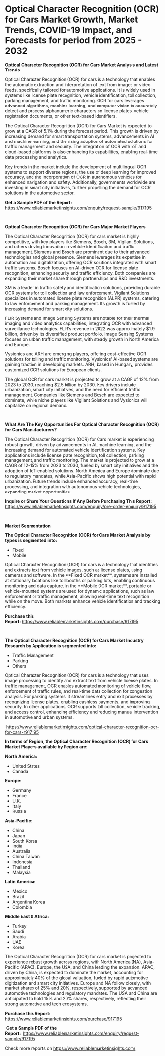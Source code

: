 <p><h1>Optical Character Recognition (OCR) for Cars Market Growth, Market Trends, COVID-19 Impact, and Forecasts for period from 2025 - 2032</h1></p><p><strong>Optical Character Recognition (OCR) for Cars Market Analysis and Latest Trends</strong></p>
<p><p>Optical Character Recognition (OCR) for cars is a technology that enables the automatic extraction and interpretation of text from images or video feeds, specifically tailored for automotive applications. It is widely used in systems like license plate recognition, vehicle identification, toll collection, parking management, and traffic monitoring. OCR for cars leverages advanced algorithms, machine learning, and computer vision to accurately detect and process alphanumeric characters on license plates, vehicle registration documents, or other text-based identifiers.</p><p>The Optical Character Recognition (OCR) for Cars Market is expected to grow at a CAGR of 5.1% during the forecast period. This growth is driven by increasing demand for smart transportation systems, advancements in AI and machine learning, and the rising adoption of automated solutions for traffic management and security. The integration of OCR with IoT and cloud-based platforms is also enhancing its capabilities, enabling real-time data processing and analytics.</p><p>Key trends in the market include the development of multilingual OCR systems to support diverse regions, the use of deep learning for improved accuracy, and the incorporation of OCR in autonomous vehicles for enhanced navigation and safety. Additionally, governments worldwide are investing in smart city initiatives, further propelling the demand for OCR solutions in the automotive sector.</p></p>
<p><strong>Get a Sample PDF of the Report:&nbsp;</strong> <a href="https://www.reliablemarketinsights.com/enquiry/request-sample/917195?utm_campaign=1894&utm_medium=2&utm_source=Github&utm_content=ia&utm_term=23012025&utm_id=optical-character-recognition-ocr-for-cars">https://www.reliablemarketinsights.com/enquiry/request-sample/917195</a></p>
<p>&nbsp;</p>
<p><strong>Optical Character Recognition (OCR) for Cars Major Market Players</strong></p>
<p><p>The Optical Character Recognition (OCR) for cars market is highly competitive, with key players like Siemens, Bosch, 3M, Vigilant Solutions, and others driving innovation in vehicle identification and traffic management. Siemens and Bosch are prominent due to their advanced technologies and global presence. Siemens leverages its expertise in automation and digitalization, offering OCR solutions integrated with smart traffic systems. Bosch focuses on AI-driven OCR for license plate recognition, enhancing security and traffic efficiency. Both companies are expanding their market share through partnerships and R&D investments.</p><p>3M is a leader in traffic safety and identification solutions, providing durable OCR systems for toll collection and law enforcement. Vigilant Solutions specializes in automated license plate recognition (ALPR) systems, catering to law enforcement and parking management. Its growth is fueled by increasing demand for smart city solutions.</p><p>FLIR Systems and Image Sensing Systems are notable for their thermal imaging and video analytics capabilities, integrating OCR with advanced surveillance technologies. FLIR’s revenue in 2022 was approximately $1.9 billion, driven by its diversified product portfolio. Image Sensing Systems focuses on urban traffic management, with steady growth in North America and Europe.</p><p>Vysionics and ARH are emerging players, offering cost-effective OCR solutions for tolling and traffic monitoring. Vysionics’ AI-based systems are gaining traction in developing markets. ARH, based in Hungary, provides customized OCR solutions for European clients.</p><p>The global OCR for cars market is projected to grow at a CAGR of 12% from 2023 to 2030, reaching $2.5 billion by 2030. Key drivers include urbanization, smart city initiatives, and the need for efficient traffic management. Companies like Siemens and Bosch are expected to dominate, while niche players like Vigilant Solutions and Vysionics will capitalize on regional demand.</p></p>
<p>&nbsp;</p>
<p><strong>What Are The Key Opportunities For Optical Character Recognition (OCR) for Cars Manufacturers?</strong></p>
<p><p>The Optical Character Recognition (OCR) for Cars market is experiencing robust growth, driven by advancements in AI, machine learning, and the increasing demand for automated vehicle identification systems. Key applications include license plate recognition, toll collection, parking management, and traffic monitoring. The market is projected to grow at a CAGR of 12-15% from 2023 to 2030, fueled by smart city initiatives and the adoption of IoT-enabled solutions. North America and Europe dominate due to regulatory mandates, while Asia-Pacific shows high potential with rapid urbanization. Future trends include enhanced accuracy, real-time processing, and integration with autonomous vehicle technologies, expanding market opportunities.</p></p>
<p><strong>Inquire or Share Your Questions If Any Before Purchasing This Report:</strong> <a href="https://www.reliablemarketinsights.com/enquiry/pre-order-enquiry/917195?utm_campaign=1894&utm_medium=2&utm_source=Github&utm_content=ia&utm_term=23012025&utm_id=optical-character-recognition-ocr-for-cars">https://www.reliablemarketinsights.com/enquiry/pre-order-enquiry/917195</a></p>
<p>&nbsp;</p>
<p><strong>Market Segmentation</strong></p>
<p><strong>The Optical Character Recognition (OCR) for Cars Market Analysis by types is segmented into:</strong></p>
<p><ul><li>Fixed</li><li>Mobile</li></ul></p>
<p><p>Optical Character Recognition (OCR) for cars is a technology that identifies and extracts text from vehicle images, such as license plates, using cameras and software. In the **Fixed OCR market**, systems are installed at stationary locations like toll booths or parking lots, enabling continuous monitoring and data capture. In the **Mobile OCR market**, portable or vehicle-mounted systems are used for dynamic applications, such as law enforcement or traffic management, allowing real-time text recognition while on the move. Both markets enhance vehicle identification and tracking efficiency.</p></p>
<p><strong>Purchase this Report:&nbsp;</strong><a href="https://www.reliablemarketinsights.com/purchase/917195?utm_campaign=1894&utm_medium=2&utm_source=Github&utm_content=ia&utm_term=23012025&utm_id=optical-character-recognition-ocr-for-cars">https://www.reliablemarketinsights.com/purchase/917195</a></p>
<p>&nbsp;</p>
<p><strong>The Optical Character Recognition (OCR) for Cars Market Industry Research by Application is segmented into:</strong></p>
<p><ul><li>Traffic Management</li><li>Parking</li><li>Others</li></ul></p>
<p><p>Optical Character Recognition (OCR) for cars is a technology that uses image processing to identify and extract text from vehicle license plates. In traffic management, OCR enables automated monitoring of vehicle flow, enforcement of traffic rules, and real-time data collection for congestion analysis. For parking systems, it streamlines entry and exit processes by recognizing license plates, enabling cashless payments, and improving security. In other applications, OCR supports toll collection, vehicle tracking, and access control, enhancing efficiency and reducing manual intervention in automotive and urban systems.</p></p>
<p><a href="https://www.reliablemarketinsights.com/optical-character-recognition-ocr-for-cars-r917195?utm_campaign=1894&utm_medium=2&utm_source=Github&utm_content=ia&utm_term=23012025&utm_id=optical-character-recognition-ocr-for-cars">&nbsp;https://www.reliablemarketinsights.com/optical-character-recognition-ocr-for-cars-r917195</a></p>
<p><strong>In terms of Region, the Optical Character Recognition (OCR) for Cars Market Players available by Region are:</strong></p>
<p>
    <p> <strong> North America: </strong>
        <ul>
            <li>United States</li>
            <li>Canada</li>
        </ul>
        </p> 
    <p> <strong> Europe: </strong>
        <ul>
            <li>Germany</li>
            <li>France</li>
            <li>U.K.</li>
            <li>Italy</li>
            <li>Russia</li>
        </ul>
        </p> 
    <p> <strong> Asia-Pacific: </strong>
        <ul>
            <li>China</li>
            <li>Japan</li>
            <li>South Korea</li>
            <li>India</li>
            <li>Australia</li>
            <li>China Taiwan</li>
            <li>Indonesia</li>
            <li>Thailand</li>
            <li>Malaysia</li>
        </ul>
        </p> 
    <p> <strong> Latin America: </strong>
        <ul>
            <li>Mexico</li>
            <li>Brazil</li>
            <li>Argentina Korea</li>
            <li>Colombia</li>
        </ul>
        </p> 
    <p> <strong> Middle East & Africa: </strong>
        <ul>
            <li>Turkey</li>
            <li>Saudi</li>
            <li>Arabia</li>
            <li>UAE</li>
            <li>Korea</li>
        </ul>
    </p>
    </p>
<p><p>The Optical Character Recognition (OCR) for cars market is projected to experience robust growth across regions, with North America (NA), Asia-Pacific (APAC), Europe, the USA, and China leading the expansion. APAC, driven by China, is expected to dominate the market, accounting for approximately 40% of the global valuation, fueled by rapid automotive digitization and smart city initiatives. Europe and NA follow closely, with market shares of 25% and 20%, respectively, supported by advanced automotive technologies and regulatory mandates. The USA and China are anticipated to hold 15% and 20% shares, respectively, reflecting their strong automotive and tech ecosystems.</p></p>
<p><strong>Purchase this Report: </strong><a href="https://www.reliablemarketinsights.com/purchase/917195?utm_campaign=1894&utm_medium=2&utm_source=Github&utm_content=ia&utm_term=23012025&utm_id=optical-character-recognition-ocr-for-cars">https://www.reliablemarketinsights.com/purchase/917195</a></p>
<p>&nbsp;<strong>Get a Sample PDF of the Report:&nbsp;&nbsp;</strong><a href="https://www.reliablemarketinsights.com/enquiry/request-sample/917195?utm_campaign=1894&utm_medium=2&utm_source=Github&utm_content=ia&utm_term=23012025&utm_id=optical-character-recognition-ocr-for-cars">https://www.reliablemarketinsights.com/enquiry/request-sample/917195</a></p>
<p><strong></strong></p>
<p>Check more reports on <a href="https://www.reliablemarketinsights.com/?utm_campaign=1894&utm_medium=2&utm_source=Github&utm_content=ia&utm_term=23012025&utm_id=optical-character-recognition-ocr-for-cars">https://www.reliablemarketinsights.com/</a></p>